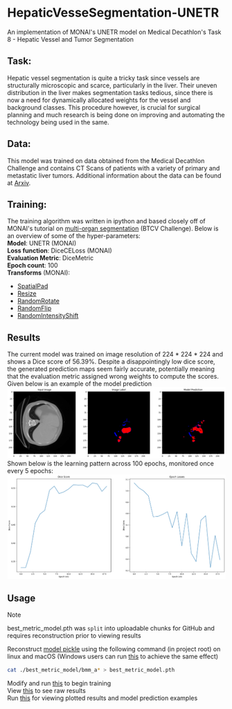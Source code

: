 # HepaticVesseSegmentation-UNETR
 An implementation of MONAI's UNETR model on Medical Decathlon's Task 8 - Hepatic Vessel and Tumor Segmentation

## Task:
Hepatic vessel segmentation is quite a tricky task since vessels are structurally microscopic and scarce, particularly in the liver. Their uneven distribution in the liver makes segmentation tasks tedious, since there is now a need for dynamically allocated weights for the vessel and background classes. This procedure however, is crucial for surgical planning and much research is being done on improving and automating the technology being used in the same.

## Data:
This model was trained on data obtained from the Medical Decathlon Challenge and contains CT Scans of patients with a variety of primary and metastatic liver tumors. Additional information about the data can be found at [Arxiv](https://arxiv.org/pdf/1902.09063).

## Training:
The training algorithm was written in ipython and based closely off of MONAI's tutorial on [multi-organ segmentation](https://github.com/Project-MONAI/tutorials/blob/main/3d_segmentation/unetr_btcv_segmentation_3d.ipynb) (BTCV Challenge). Below is an overview of some of the hyper-parameters:  
**Model**: UNETR (MONAI)  
**Loss function**: DiceCELoss (MONAI)  
**Evaluation Metric**: DiceMetric  
**Epoch count**: 100  
**Transforms** (MONAI):
 - [SpatialPad](https://docs.monai.io/en/stable/transforms.html#monai.transforms.SpatialPad)
 - [Resize](https://docs.monai.io/en/stable/transforms.html#resize)
 - [RandomRotate](https://docs.monai.io/en/stable/transforms.html#monai.transforms.RandRotate90)
 - [RandomFlip](https://docs.monai.io/en/stable/transforms.html#randflip)
 - [RandomIntensityShift](https://docs.monai.io/en/stable/transforms.html#monai.transforms.RandShiftIntensity)

## Results
The current model was trained on image resolution of 224 * 224 * 224 and shows a Dice score of 56.39%. Despite a disappointingly low dice score, the generated prediction maps seem fairly accurate, potentially meaning that the evaluation metric assigned wrong weights to compute the scores. Given below is an example of the model prediction   
![result image - .readme_files/result.png](.readme_files/result.png)
Shown below is the learning pattern across 100 epochs, monitored once every 5 epochs:
![plot image - .readme_files/plot.png](.readme_files/plot.png)

## Usage
> [!NOTE]  
> best_metric_model.pth was `split` into uploadable chunks for GitHub and requires reconstruction prior to viewing results

Reconstruct [model pickle](/best_metric_model/) using the following command (in project root) on linux and macOS (Windows users can run [this](/best_metric_model/merge.ps1) to achieve the same effect)  
```bash
cat ./best_metric_model/bmm_a* > best_metric_model.pth
```
Modify and run [this](/HepaticVesselSegmentation3.ipynb) to begin training  
View [this](/savefile.json) to see raw results  
Run [this](/Results.ipynb) for viewing plotted results and model prediction examples  